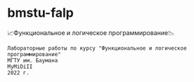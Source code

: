 # bmstu-falp
📈Функциональное и логическое программирование📉

```
Лабораторные работы по курсу "Функциональное и логическое программирование"
МГТУ им. Баумана
MyMiDiII
2022 г.
```
